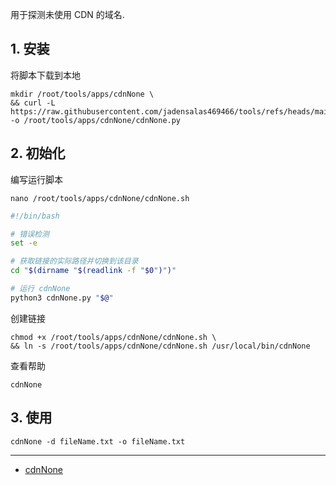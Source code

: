 用于探测未使用 CDN 的域名.

## 1. 安装

将脚本下载到本地

```
mkdir /root/tools/apps/cdnNone \
&& curl -L https://raw.githubusercontent.com/jadensalas469466/tools/refs/heads/main/hack/cdnNone.py -o /root/tools/apps/cdnNone/cdnNone.py
```

## 2. 初始化

编写运行脚本

```
nano /root/tools/apps/cdnNone/cdnNone.sh
```

```sh
#!/bin/bash

# 错误检测
set -e

# 获取链接的实际路径并切换到该目录
cd "$(dirname "$(readlink -f "$0")")"

# 运行 cdnNone
python3 cdnNone.py "$@"
```

创建链接

```
chmod +x /root/tools/apps/cdnNone/cdnNone.sh \
&& ln -s /root/tools/apps/cdnNone/cdnNone.sh /usr/local/bin/cdnNone
```

查看帮助

```
cdnNone
```

## 3. 使用

```
cdnNone -d fileName.txt -o fileName.txt
```

---

- [cdnNone](https://github.com/jadensalas469466/tools/blob/main/hack/cdnNone.py)